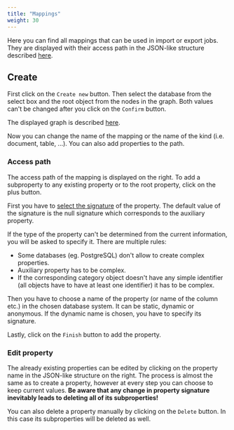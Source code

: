 ```yaml
---
title: "Mappings"
weight: 30
---
```


Here you can find all mappings that can be used in import or export jobs. They are displayed with their access path in the JSON-like structure described [here](../theoreticalBackground/mapping.md#representation).

## Create

First click on the `Create new` button. Then select the database from the select box and the root object from the nodes in the graph. Both values can't be changed after you click on the `Confirm` button.

The displayed graph is described [here](schemaCategoryEditor.md#display).

Now you can change the name of the mapping or the name of the kind (i.e. document, table, ...). You can also add properties to the path.

### Access path

The access path of the mapping is displayed on the right. To add a subproperty to any existing property or to the root property, click on the plus button.

First you have to [select the signature](createSignature.md) of the property. The default value of the signature is the null signature which corresponds to the auxiliary property.

If the type of the property can't be determined from the current information, you will be asked to specify it. There are multiple rules:
- Some databases (eg. PostgreSQL) don't allow to create complex properties.
- Auxiliary property has to be complex.
- If the corresponding category object doesn't have any simple identifier (all objects have to have at least one identifier) it has to be complex.

Then you have to choose a name of the property (or name of the column etc.) in the chosen database system. It can be static, dynamic or anonymous. If the dynamic name is chosen, you have to specify its signature.

Lastly, click on the `Finish` button to add the property.

### Edit property

The already existing properties can be edited by clicking on the property name in the JSON-like structure on the right. The process is almost the same as to create a property, however at every step you can choose to keep current values. **Be aware that any change in property signature inevitably leads to deleting all of its subproperties!**

You can also delete a property manually by clicking on the `Delete` button. In this case its subproperties will be deleted as well.
